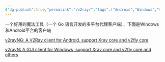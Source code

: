 ```yaml
---
{"dg-publish":true,"permalink":"/v2ray/","tags":["Android","Windows","代理工具"],"noteIcon":""}
---
```


一个好用的魔法工具（一个 Go 语言开发的多平台代理客户端），下面是Windows和Android平台的客户端

[v2rayNG: A V2Ray client for Android, support Xray core and v2fly core](https://github.com/2dust/v2rayNG)

[v2rayN: A GUI client for Windows, support Xray core and v2fly core and others](https://github.com/2dust/v2rayN)
